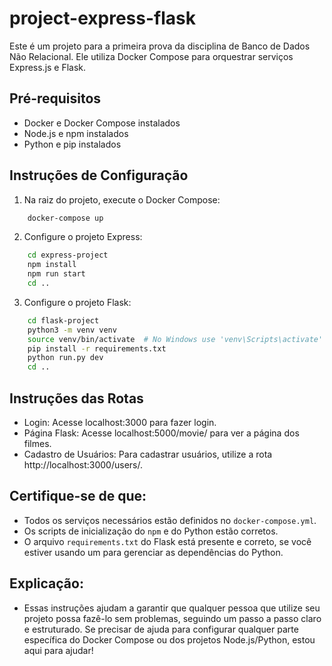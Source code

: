 # project-express-flask

Este é um projeto para a primeira prova da disciplina de Banco de Dados Não Relacional. Ele utiliza Docker Compose para orquestrar serviços Express.js e Flask.

## Pré-requisitos
- Docker e Docker Compose instalados
- Node.js e npm instalados
- Python e pip instalados

## Instruções de Configuração

1. Na raiz do projeto, execute o Docker Compose:
```bash
    docker-compose up
```
2. Configure o projeto Express:
```bash
    cd express-project
    npm install
    npm run start
    cd ..
```
3. Configure o projeto Flask:
```bash
    cd flask-project
    python3 -m venv venv
    source venv/bin/activate  # No Windows use 'venv\Scripts\activate'
    pip install -r requirements.txt
    python run.py dev
    cd ..
```
## Instruções das Rotas

- Login: Acesse localhost:3000 para fazer login.
- Página Flask: Acesse localhost:5000/movie/ para ver a página dos filmes.
- Cadastro de Usuários: Para cadastrar usuários, utilize a rota http://localhost:3000/users/.

## Certifique-se de que:
- Todos os serviços necessários estão definidos no `docker-compose.yml`.
- Os scripts de inicialização do `npm` e do Python estão corretos.
- O arquivo `requirements.txt` do Flask está presente e correto, se você estiver usando um para gerenciar as dependências do Python.

## Explicação:
- Essas instruções ajudam a garantir que qualquer pessoa que utilize seu projeto possa fazê-lo sem problemas, seguindo um  passo a passo claro e estruturado. Se precisar de ajuda para configurar qualquer parte específica do Docker Compose ou dos projetos Node.js/Python, estou aqui para ajudar!
